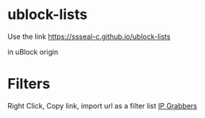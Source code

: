 # ublock-lists
Use the link https://ssseal-c.github.io/ublock-lists

in uBlock origin

# Filters
Right Click, Copy link, import url as a filter list
[IP Grabbers](https://raw.githubusercontent.com/SSSEAL-C/ublock-lists/main/lists/ipgrabbers)
